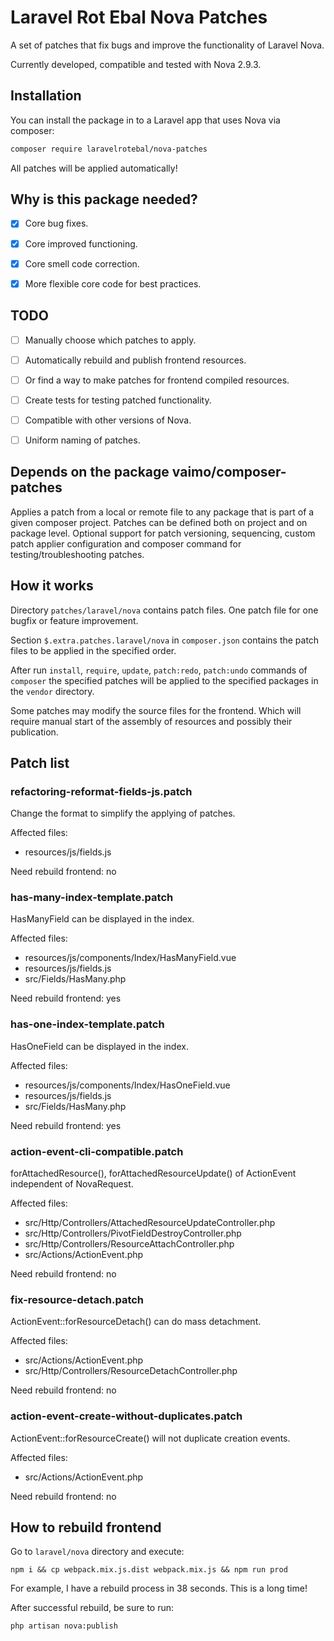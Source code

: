 # Laravel Rot Ebal Nova Patches
A set of patches that fix bugs and improve the functionality of Laravel Nova.

Currently developed, compatible and tested with Nova 2.9.3.


## Installation

You can install the package in to a Laravel app that uses Nova via composer:

```bash
composer require laravelrotebal/nova-patches
```

All patches will be applied automatically!


## Why is this package needed?

- [x] Core bug fixes.
- [x] Core improved functioning.
- [x] Core smell code correction.
- [x] More flexible core code for best practices.


## TODO

- [ ] Manually choose which patches to apply.
- [ ] Automatically rebuild and publish frontend resources.
- [ ] Or find a way to make patches for frontend compiled resources.
- [ ] Create tests for testing patched functionality.
- [ ] Compatible with other versions of Nova.
- [ ] Uniform naming of patches.


## Depends on the package vaimo/composer-patches

Applies a patch from a local or remote file to any package that is part of a given composer project. Patches can be defined both on project and on package level. Optional support for patch versioning, sequencing, custom patch applier configuration and composer command for testing/troubleshooting patches.


## How it works

Directory `patches/laravel/nova` contains patch files. One patch file for one bugfix or feature improvement.

Section `$.extra.patches.laravel/nova` in `composer.json` contains the patch files to be applied in the specified order.

After run `install`, `require`, `update`, `patch:redo`, `patch:undo` commands of `composer` the specified patches will be applied to the specified packages in the `vendor` directory.

Some patches may modify the source files for the frontend. Which will require manual start of the assembly of resources and possibly their publication.


## Patch list


### refactoring-reformat-fields-js.patch

Change the format to simplify the applying of patches.

Affected files:

- resources/js/fields.js

Need rebuild frontend: no


### has-many-index-template.patch

HasManyField can be displayed in the index.

Affected files:

- resources/js/components/Index/HasManyField.vue
- resources/js/fields.js
- src/Fields/HasMany.php

Need rebuild frontend: yes


### has-one-index-template.patch

HasOneField can be displayed in the index.

Affected files:

- resources/js/components/Index/HasOneField.vue
- resources/js/fields.js
- src/Fields/HasMany.php

Need rebuild frontend: yes


### action-event-cli-compatible.patch

forAttachedResource(), forAttachedResourceUpdate() of ActionEvent independent of NovaRequest.

Affected files:

- src/Http/Controllers/AttachedResourceUpdateController.php
- src/Http/Controllers/PivotFieldDestroyController.php
- src/Http/Controllers/ResourceAttachController.php
- src/Actions/ActionEvent.php

Need rebuild frontend: no


### fix-resource-detach.patch

ActionEvent::forResourceDetach() can do mass detachment.

Affected files:

- src/Actions/ActionEvent.php
- src/Http/Controllers/ResourceDetachController.php

Need rebuild frontend: no


### action-event-create-without-duplicates.patch

ActionEvent::forResourceCreate() will not duplicate creation events.

Affected files:

- src/Actions/ActionEvent.php

Need rebuild frontend: no 


## How to rebuild frontend

Go to `laravel/nova` directory and execute:

```
npm i && cp webpack.mix.js.dist webpack.mix.js && npm run prod
```

For example, I have a rebuild process in 38 seconds. This is a long time!

After successful rebuild, be sure to run:

```
php artisan nova:publish
```
